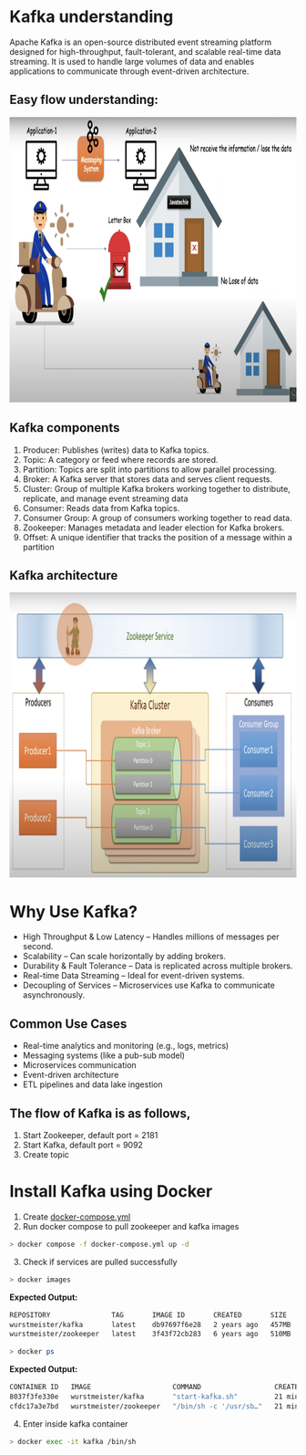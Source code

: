 # Kafka understanding
Apache Kafka is an open-source distributed event streaming platform designed for high-throughput, fault-tolerant, and scalable real-time data streaming. It is used to handle large volumes of data and enables applications to communicate through event-driven architecture.

## Easy flow understanding:
<img src="images/kafka-simple-understanding.png" alt="Description" width="800" height="500">

## Kafka components
1. Producer: Publishes (writes) data to Kafka topics.
2. Topic: A category or feed where records are stored.
3. Partition: Topics are split into partitions to allow parallel processing.
4. Broker: A Kafka server that stores data and serves client requests.
5. Cluster: Group of multiple Kafka brokers working together to distribute, replicate, and manage event streaming data
6. Consumer: Reads data from Kafka topics.
7. Consumer Group: A group of consumers working together to read data.
8. Zookeeper: Manages metadata and leader election for Kafka brokers.
9. Offset: A unique identifier that tracks the position of a message within a partition

## Kafka architecture
<img src="images/full-kafka-architecture.png" alt="Description" width="800" height="500">

# Why Use Kafka?
* High Throughput & Low Latency – Handles millions of messages per second.
* Scalability – Can scale horizontally by adding brokers.
* Durability & Fault Tolerance – Data is replicated across multiple brokers.
* Real-time Data Streaming – Ideal for event-driven systems.
* Decoupling of Services – Microservices use Kafka to communicate asynchronously.

## Common Use Cases
* Real-time analytics and monitoring (e.g., logs, metrics)
* Messaging systems (like a pub-sub model)
* Microservices communication
* Event-driven architecture
* ETL pipelines and data lake ingestion



## The flow of Kafka is as follows,
1. Start Zookeeper, default port = 2181
2. Start Kafka, default port = 9092
3. Create topic

# Install Kafka using Docker
1. Create [docker-compose.yml](/docker-compose.yml)
2. Run docker compose to pull zookeeper and kafka images
```bash
> docker compose -f docker-compose.yml up -d
```
3. Check if services are pulled successfully
```bash
> docker images
```
**Expected Output:**
```bash
REPOSITORY               TAG       IMAGE ID       CREATED       SIZE
wurstmeister/kafka       latest    db97697f6e28   2 years ago   457MB
wurstmeister/zookeeper   latest    3f43f72cb283   6 years ago   510MB
```
```bash
> docker ps
```
**Expected Output:**
```bash
CONTAINER ID   IMAGE                    COMMAND                  CREATED          STATUS          PORTS                                                NAMES
8037f3fe330e   wurstmeister/kafka       "start-kafka.sh"         21 minutes ago   Up 20 minutes   0.0.0.0:9092->9092/tcp                               kafka
cfdc17a3e7bd   wurstmeister/zookeeper   "/bin/sh -c '/usr/sb…"   21 minutes ago   Up 20 minutes   22/tcp, 2888/tcp, 3888/tcp, 0.0.0.0:2181->2181/tcp   zookeeper
```
4. Enter inside kafka container
```bash
> docker exec -it kafka /bin/sh
```



